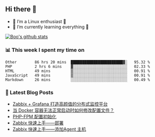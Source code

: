 ## Hi there 👋
* 🔭 I’m a Linux enthusiast 🐧️
* 🏃️ I’m currently learning everything 🏃️

[![Boo's github stats](https://github-readme-stats.vercel.app/api?username=0xAiKang)](https://github.com/anuraghazra/github-readme-stats)

<!-- [![Most Used Langs](https://github-readme-stats.vercel.app/api/top-langs/?username=0xAiKang)](https://github.com/anuraghazra/github-readme-stats) -->

### 📊 This week I spent my time on
<!--START_SECTION:waka-->
```text
Other        86 hrs 20 mins  ███████████████████████▓░   95.32 % 
PHP          2 hrs 6 mins    ▓░░░░░░░░░░░░░░░░░░░░░░░░   02.33 % 
HTML         49 mins         ▒░░░░░░░░░░░░░░░░░░░░░░░░   00.91 % 
JavaScript   49 mins         ▒░░░░░░░░░░░░░░░░░░░░░░░░   00.91 % 
Markdown     26 mins         ░░░░░░░░░░░░░░░░░░░░░░░░░   00.49 % 
```
<!--END_SECTION:waka-->

### 📕 Latest Blog Posts
<!-- BLOG-POST-LIST:START -->
- [Zabbix + Grafana 打造高颜值的分布式监控平台](https://www.0x2beace.com/zabbix-grafana-to-create-a-high-value-distributed-monitoring-platform/)
- [当 Docker 容器无法正常启动时如何修改配置文件？](https://www.0x2beace.com/how-to-modify-the-configuration-file-when-the-docker-container-cannot-start-normally/)
- [PHP-FPM 配置初始化](https://www.0x2beace.com/php-fpm-configuration-initialization/)
- [Zabbix 快速上手——部署](https://www.0x2beace.com/zabbix-quick-start/)
- [Zabbix 快速上手——添加Agent 主机](https://www.0x2beace.com/zabbix-add-agent-host/)
<!-- BLOG-POST-LIST:END -->

